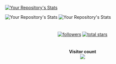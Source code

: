 
<!--START_SECTION:waka-->
[![Your Repository's Stats](https://github-readme-.vercel.app/api/wakatime?username=SenchaBrest&theme=radical&Cache-Control=no-cache)](https://github.com/SenchaBrest/SenchaBrest)
<!--END_SECTION:waka-->
![Your Repository's Stats](https://github-readme-stats.vercel.app/api/top-langs/?username=SenchaBrest&show_icons=true&locale=en&layout=compact&langs_count=50&theme=radical)
![Your Repository's Stats](https://github-readme-stats.vercel.app/api?username=SenchaBrest&show_icons=true&theme=radical)


#

<p align="center">
      <a href="https://github.com/SenchaBrest?tab=followers">
         <img alt="followers" title="Follow me on Github" src="https://custom-icon-badges.demolab.com/github/followers/SenchaBrest?color=236ad3&labelColor=1155ba&style=for-the-badge&logo=person-add&label=Follow&logoColor=white"/></a>
      <a href="https://github.com/SenchaBrest?tab=repositories&sort=stargazers">
         <img alt="total stars" title="Total stars on GitHub" src="https://custom-icon-badges.demolab.com/github/stars/SenchaBrest?color=55960c&style=for-the-badge&labelColor=488207&logo=star"/></a>
   </p>

# 

<p align="center"> 
  <b>Visitor count</b><br>
  <img src="https://profile-counter.glitch.me/SenchaBrest/count.svg" />
</p>

#
